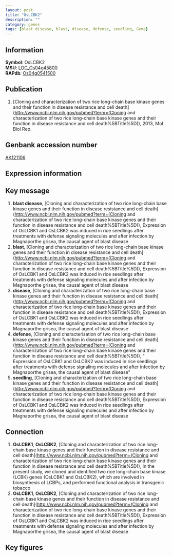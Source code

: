 ```yaml
---
layout: post
title: "OsLCBK2"
description: ""
category: genes
tags: [blast disease, blast, disease, defense, seedling, Gene]
---
```


## Information
__Symbol__: OsLCBK2  
__MSU__: [LOC_Os04g45800](http://rice.plantbiology.msu.edu/cgi-bin/ORF_infopage.cgi?orf=LOC_Os04g45800)  
__RAPdb__: [Os04g0541500](http://rapdb.dna.affrc.go.jp/viewer/gbrowse_details/irgsp1?name=Os04g0541500)  

## Publication
1. [Cloning and characterization of two rice long-chain base kinase genes and their function in disease resistance and cell death](http://www.ncbi.nlm.nih.gov/pubmed?term=(Cloning and characterization of two rice long-chain base kinase genes and their function in disease resistance and cell death%5BTitle%5D)), 2013, Mol Biol Rep.

## Genbank accession number
[AK121106](http://www.ncbi.nlm.nih.gov/nuccore/AK121106)

## Expression information

## Key message
1. __blast disease__, [Cloning and characterization of two rice long-chain base kinase genes and their function in disease resistance and cell death](http://www.ncbi.nlm.nih.gov/pubmed?term=(Cloning and characterization of two rice long-chain base kinase genes and their function in disease resistance and cell death%5BTitle%5D)),  Expression of OsLCBK1 and OsLCBK2 was induced in rice seedlings after treatments with defense signaling molecules and after infection by Magnaporthe grisea, the causal agent of blast disease
2. __blast__, [Cloning and characterization of two rice long-chain base kinase genes and their function in disease resistance and cell death](http://www.ncbi.nlm.nih.gov/pubmed?term=(Cloning and characterization of two rice long-chain base kinase genes and their function in disease resistance and cell death%5BTitle%5D)),  Expression of OsLCBK1 and OsLCBK2 was induced in rice seedlings after treatments with defense signaling molecules and after infection by Magnaporthe grisea, the causal agent of blast disease
3. __disease__, [Cloning and characterization of two rice long-chain base kinase genes and their function in disease resistance and cell death](http://www.ncbi.nlm.nih.gov/pubmed?term=(Cloning and characterization of two rice long-chain base kinase genes and their function in disease resistance and cell death%5BTitle%5D)),  Expression of OsLCBK1 and OsLCBK2 was induced in rice seedlings after treatments with defense signaling molecules and after infection by Magnaporthe grisea, the causal agent of blast disease
4. __defense__, [Cloning and characterization of two rice long-chain base kinase genes and their function in disease resistance and cell death](http://www.ncbi.nlm.nih.gov/pubmed?term=(Cloning and characterization of two rice long-chain base kinase genes and their function in disease resistance and cell death%5BTitle%5D)), " Expression of OsLCBK1 and OsLCBK2 was induced in rice seedlings after treatments with defense signaling molecules and after infection by Magnaporthe grisea, the causal agent of blast disease"
5. __seedling__, [Cloning and characterization of two rice long-chain base kinase genes and their function in disease resistance and cell death](http://www.ncbi.nlm.nih.gov/pubmed?term=(Cloning and characterization of two rice long-chain base kinase genes and their function in disease resistance and cell death%5BTitle%5D)),  Expression of OsLCBK1 and OsLCBK2 was induced in rice seedlings after treatments with defense signaling molecules and after infection by Magnaporthe grisea, the causal agent of blast disease

## Connection
1. __OsLCBK1__, __OsLCBK2__, [Cloning and characterization of two rice long-chain base kinase genes and their function in disease resistance and cell death](http://www.ncbi.nlm.nih.gov/pubmed?term=(Cloning and characterization of two rice long-chain base kinase genes and their function in disease resistance and cell death%5BTitle%5D)),  In the present study, we cloned and identified two rice long-chain base kinase (LCBK) genes (OsLCBK1 and OsLCBK2), which are involved in biosynthesis of LCBPs, and performed functional analysis in transgenic tobacco
2. __OsLCBK1__, __OsLCBK2__, [Cloning and characterization of two rice long-chain base kinase genes and their function in disease resistance and cell death](http://www.ncbi.nlm.nih.gov/pubmed?term=(Cloning and characterization of two rice long-chain base kinase genes and their function in disease resistance and cell death%5BTitle%5D)),  Expression of OsLCBK1 and OsLCBK2 was induced in rice seedlings after treatments with defense signaling molecules and after infection by Magnaporthe grisea, the causal agent of blast disease

## Key figures



